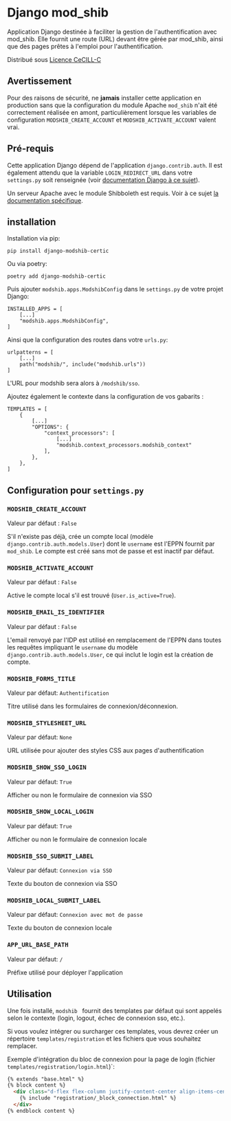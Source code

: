 # Django mod_shib

Application Django destinée à faciliter la gestion de l'authentification avec mod_shib.
Elle fournit une route (URL) devant être gérée par mod_shib, ainsi que des pages prêtes
à l'emploi pour l'authentification.

Distribué sous [Licence CeCILL-C](LICENSE.txt)

## Avertissement

Pour des raisons de sécurité, ne **jamais** installer cette application en production sans que la configuration du module
Apache `mod_shib` n'ait été correctement réalisée en amont, particulièrement lorsque 
les variables de configuration `MODSHIB_CREATE_ACCOUNT` et `MODSHIB_ACTIVATE_ACCOUNT` 
valent vrai.

## Pré-requis

Cette application Django dépend de l'application `django.contrib.auth`. Il est également attendu que la variable
`LOGIN_REDIRECT_URL` dans votre `settings.py` soit renseignée 
(voir [documentation Django à ce sujet](https://docs.djangoproject.com/fr/4.2/ref/settings/#std-setting-LOGIN_REDIRECT_URL)).

Un serveur Apache avec le module Shibboleth est requis. Voir à ce sujet [la documentation spécifique](https://git.unicaen.fr/certic/kics/-/blob/master/doc/INSTALL_shibboleth.md).

## installation

Installation via pip:

    pip install django-modshib-certic

Ou via poetry:

    poetry add django-modshib-certic

Puis ajouter `modshib.apps.ModshibConfig` dans le `settings.py` de votre projet Django:

    INSTALLED_APPS = [
        [...]
        "modshib.apps.ModshibConfig",
    ]

Ainsi que la configuration des routes dans votre `urls.py`:

    urlpatterns = [
        [...]
        path("modshib/", include("modshib.urls"))
    ]

L'URL pour modshib sera alors à `/modshib/sso`.

Ajoutez également le contexte dans la configuration de vos gabarits :

    TEMPLATES = [
        {
            [...]
            "OPTIONS": {
                "context_processors": [
                    [...]
                    "modshib.context_processors.modshib_context"
                ],
            },
        },
    ]

## Configuration pour `settings.py`

### `MODSHIB_CREATE_ACCOUNT`

Valeur par défaut : `False`

S'il n'existe pas déjà, crée un compte local (modèle `django.contrib.auth.models.User`)
dont le `username` est l'EPPN fournit par `mod_shib`. 
Le compte est créé sans mot de passe et est inactif par défaut.

### `MODSHIB_ACTIVATE_ACCOUNT`

Valeur par défaut : `False`

Active le compte local s'il est trouvé (`User.is_active=True`).

### `MODSHIB_EMAIL_IS_IDENTIFIER`

Valeur par défaut : `False`

L'email renvoyé par l'IDP est utilisé en remplacement de l'EPPN dans toutes les requêtes impliquant le `username` du
modèle `django.contrib.auth.models.User`, ce qui inclut le login est la création de compte.

### `MODSHIB_FORMS_TITLE`

Valeur par défaut: `Authentification`

Titre utilisé dans les formulaires de connexion/déconnexion.

### `MODSHIB_STYLESHEET_URL`

Valeur par défaut: `None`

URL utilisée pour ajouter des styles CSS aux pages d'authentification

### `MODSHIB_SHOW_SSO_LOGIN`

Valeur par défaut: `True`

Afficher ou non le formulaire de connexion via SSO

### `MODSHIB_SHOW_LOCAL_LOGIN`

Valeur par défaut: `True`

Afficher ou non le formulaire de connexion locale

### `MODSHIB_SSO_SUBMIT_LABEL`

Valeur par défaut: `Connexion via SSO`

Texte du bouton de connexion via SSO

### `MODSHIB_LOCAL_SUBMIT_LABEL`

Valeur par défaut: `Connexion avec mot de passe`

Texte du bouton de connexion locale

### `APP_URL_BASE_PATH`

Valeur par défaut: `/`

Préfixe utilisé pour déployer l'application

## Utilisation

Une fois installé, `modshib ` fournit des templates par défaut qui sont appelés selon le contexte (login, logout, échec de connexion sso, etc.).

Si vous voulez intégrer ou surcharger ces templates, vous devrez créer un répertoire `templates/registration` et les fichiers que vous souhaitez remplacer.

Exemple d'intégration du bloc de connexion pour la page de login (fichier `templates/registration/login.html`)`:
```html
{% extends "base.html" %}
{% block content %}
  <div class="d-flex flex-column justify-content-center align-items-center">
    {% include "registration/_block_connection.html" %}
  </div>
{% endblock content %}
```